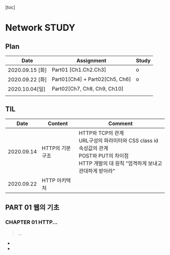 [toc]

# Network STUDY

## Plan

| Date            | Assignment                     | Study |
| --------------- | ------------------------------ | ----- |
| 2020.09.15 [화] | Part01 [Ch1.Ch2.Ch3]           | o     |
| 2020.09.22 [화] | Part01[Ch4] + Part02[Ch5, Ch6] | o     |
| 2020.10.04[일]  | Part02[Ch7, Ch8, Ch9, Ch10]    |       |
|                 |                                |       |

## TIL

| Date       | Content          | Comment                                                      |
| ---------- | ---------------- | ------------------------------------------------------------ |
| 2020.09.14 | HTTP의 기본 구조 | HTTP와 TCP의 관계<br />URL구성의 파라미터와 CSS class id 속성값의 관계<br />POST와 PUT의 차이점<br />HTTP 개발의 대 원칙  "엄격하게 보내고 관대하게 받아라" |
| 2020.09.22 | HTTP 아키텍처    |                                                              |



## PART 01 웹의 기초

### CHAPTER 01 HTTP...

> ...

* 

* 